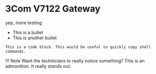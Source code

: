 # 3Com V7122 Gateway

yep, more testing

- This is a bullet
- This is another bullet

```
This is a code block. This would be useful to quickly copy shell commands.
```

!!! Note
    Want the technicians to really notice something? This is an admonition. It really stands out.